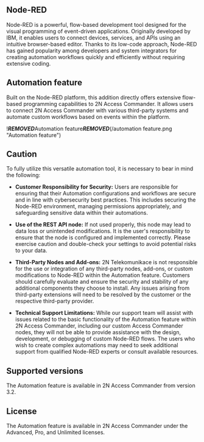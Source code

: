 ## Node-RED

Node-RED is a powerful, flow-based development tool designed for the visual programming of event-driven applications. Originally developed by IBM, it enables users to connect devices, services, and APIs using an intuitive browser-based editor. Thanks to its low-code approach, Node-RED has gained popularity among developers and system integrators for creating automation workflows quickly and efficiently without requiring extensive coding.

## Automation feature

Built on the Node-RED platform, this addition directly offers extensive flow-based programming capabilities to 2N Access Commander. It allows users to connect 2N Access Commander with various third-party systems and automate custom workflows based on events within the platform.

!***REMOVED***Automation feature***REMOVED***(/automation feature.png "Automation feature")

## Caution

To fully utilize this versatile automation tool, it is necessary to bear in mind the following:

- **Customer Responsibility for Security:** Users are responsible for ensuring that their Automation configurations and workflows are secure and in line with cybersecurity best practices. This includes securing the Node-RED environment, managing permissions appropriately, and safeguarding sensitive data within their automations.

- **Use of the REST API node:** If not used properly, this node may lead to data loss or unintended modifications. It is the user's responsibility to ensure that the node is configured and implemented correctly. Please exercise caution and double-check your settings to avoid potential risks to your data.

- **Third-Party Nodes and Add-ons:** 2N Telekomunikace is not responsible for the use or integration of any third-party nodes, add-ons, or custom modifications to Node-RED within the Automation feature. Customers should carefully evaluate and ensure the security and stability of any additional components they choose to install. Any issues arising from third-party extensions will need to be resolved by the customer or the respective third-party provider.

- **Technical Support Limitations:** While our support team will assist with issues related to the basic functionality of the Automation feature within 2N Access Commander, including our custom Access Commander nodes, they will not be able to provide assistance with the design, development, or debugging of custom Node-RED flows. The users who wish to create complex automations may need to seek additional support from qualified Node-RED experts or consult available resources.

## Supported versions

The Automation feature is available in 2N Access Commander from version 3.2.

## License

The Automation feature is available in 2N Access Commander under the Advanced, Pro, and Unlimited licenses.

